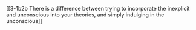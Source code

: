 [[3-1b2b There is a difference between trying to incorporate the inexplicit and unconscious into your theories, and simply indulging in the unconscious]]

